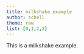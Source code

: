 ```yaml
---
title: milkshake example 
author: schell
theme: raw
list: [0,1,2,3]
---
```

This is a milkshake example.
